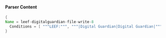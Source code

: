 #### Parser Content
```Java
{
Name = leef-digitalguardian-file-write-8
  Conditions = [ """LEEF:""", """|Digital Guardian|Digital Guardian|""", """DigitalGuardian-Events""", """|11|""" ]
}
```